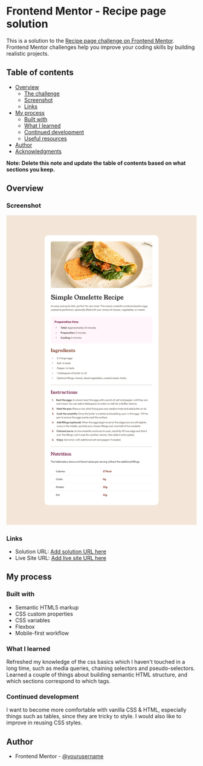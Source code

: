 # Frontend Mentor - Recipe page solution

This is a solution to the [Recipe page challenge on Frontend Mentor](https://www.frontendmentor.io/challenges/recipe-page-KiTsR8QQKm). Frontend Mentor challenges help you improve your coding skills by building realistic projects.

## Table of contents

- [Overview](#overview)
  - [The challenge](#the-challenge)
  - [Screenshot](#screenshot)
  - [Links](#links)
- [My process](#my-process)
  - [Built with](#built-with)
  - [What I learned](#what-i-learned)
  - [Continued development](#continued-development)
  - [Useful resources](#useful-resources)
- [Author](#author)
- [Acknowledgments](#acknowledgments)

**Note: Delete this note and update the table of contents based on what sections you keep.**

## Overview

### Screenshot

![](./assets/images/screenshot.png)

### Links

- Solution URL: [Add solution URL here](https://your-solution-url.com)
- Live Site URL: [Add live site URL here](https://davidgasanov.github.io/recipe-page/)

## My process

### Built with

- Semantic HTML5 markup
- CSS custom properties
- CSS variables
- Flexbox
- Mobile-first workflow

### What I learned

Refreshed my knowledge of the css basics which I haven't touched in a long time, such as media queries, chaining selectors and pseudo-selectors. Learned a couple of things about building semantic HTML structure, and which sections correspond to which tags.

### Continued development

I want to become more comfortable with vanilla CSS & HTML, especially things such as tables, since they are tricky to style. I would also like to improve in reusing CSS styles.

## Author

- Frontend Mentor - [@yourusername](https://www.frontendmentor.io/profile/davidGasanov)
